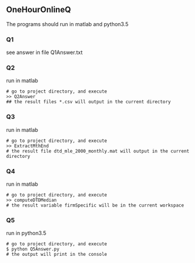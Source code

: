 ## OneHourOnlineQ

The programs should run in matlab and python3.5

### Q1

see answer in file Q1Answer.txt

### Q2

run in matlab

```shell
# go to project directory, and execute
>> Q2Answer
## the result files *.csv will output in the current directory
```

### Q3

run in matlab

```shell
# go to project directory, and execute
>> ExtractMthEnd
# the result file dtd_mle_2000_monthly.mat will output in the current directory
```

### Q4

run in matlab

```shell
# go to project directory, and execute
>> computeDTDMedian
# the result variable firmSpecific will be in the current workspace
```

### Q5

run in python3.5

```shell
# go to project directory, and execute
$ python Q5Answer.py
# the output will print in the console
```

